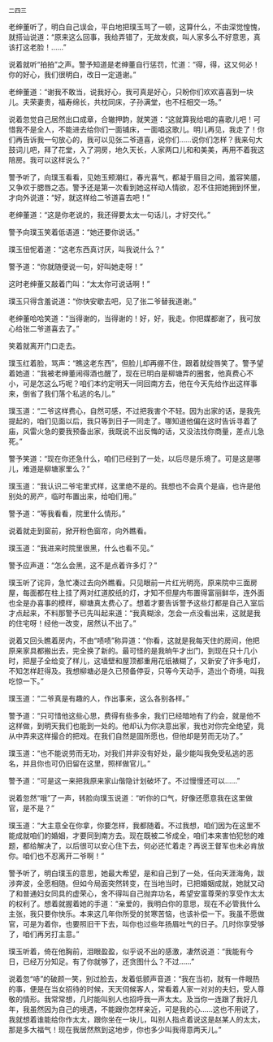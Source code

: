     二四三 

   老绅董听了，明白自己误会，平白地把璞玉骂了一顿，这算什么，不由深觉惶愧，就搭讪说道：“原来这么回事，我给弄错了，无故发疯，叫人家多么不好意思，真该打这老脸！……”

   说着就听“拍拍”之声。警予知道是老绅董自行惩罚，忙道：“得，得，这又何必！你的好心，我们很明白，改日一定道谢。”

   老绅董道：“谢我不敢当，说我好心，我可真是好心，只盼你们欢欢喜喜到一块儿。夫荣妻贵，福寿绵长，共枕同床，子孙满堂，也不枉相交一场。”

   说着忽觉自己居然出口成章，合辙押韵，就笑道：“这就算我给唱的喜歌儿吧！可惜我不是全人，不能进去给你们一面铺床，一面唱这歌儿。明儿再见，我走了！你们再告诉我一句放心的，我可以见张二爷道喜，说你们……说你们怎样？我来句大鼓词儿吧，拜了花堂，入了洞房，地久天长，人家两口儿和和美美，再用不着我这陪房。我可以这样说么？”

   警予听了，向璞玉看看，见她玉颊潮红，春光喜气，都凝于眉目之间，羞容笑靥，又争欢于腮唇之态。警予还是第一次看到她这样动人情欲，忍不住把她拥到怀里，才向外说道：“好，就这样给二爷道喜去吧！”

   老绅董道：“这是你老说的，我还得要太太一句话儿，才好交代。”

   警予向璞玉笑着低语道：“她还要你说话。”

   璞玉忸怩着道：“这老东西真讨厌，叫我说什么？”

   警予道：“你就随便说一句，好叫她走呀！”

   这时老绅董又敲着门叫：“太太你可说话啊！”

   璞玉只得含羞说道：“你快安歇去吧，见了张二爷替我道谢。”

   老绅董哈哈笑道：“当得谢的，当得谢的！好，好，我走。你把媒都谢了，我可放心给张二爷道喜去了。”

   笑着就离开门口走去。

   璞玉红着脸，骂声：“瞧这老东西”，但脸儿却再绷不住，跟着就绽唇笑了。警予望着她道：“我被老绅董闹得酒也醒了，现在已明白是柳塘弄的圈套，他真费心不小，可是怎这么巧呢？咱们本约定明天一同回南方去，他在今天先给作出这样事来，倒省了我们落个私逃的名儿。”

   璞玉道：“二爷这样费心，自然可感，不过把我害个不轻。因为出家的话，是我先提起的，咱们见面以后，我只等到日子一同走了。哪知道他偏在这时告诉寻着了庙，风雷火急的要我预备出家，我既说不出反悔的话，又没法找你商量，差点儿急死。”

   警予笑道：“现在你还急什么，咱们已经到了一处，以后尽是乐境了。可是这是哪儿，难道是柳塘家里么？”

   璞玉道：“我认识二爷宅里式样，这里绝不是的。我想也不会真个是庙，也许是他别处的房产，临时布置出来，给咱们用。”

   警予道：“等我看看，院里什么情形。”

   说着就走到窗前，掀开粉色窗帘，向外瞧看。

   璞玉道：“我进来时院里很黑，什么也看不见。”

   警予应声道：“怎么会黑，这不是点着许多灯？”

   璞玉听了诧异，急忙凑过去向外瞧看。只见眼前一片红光明亮，原来院中三面房屋，每面都在柱上挂了两对红道胶纸的灯，才知不但屋内布置得富丽鲜华，连外面也全是办喜事的模样，柳塘真太费心了。想着才要告诉警予这些灯都是自己入室后才点起来，不料那警予已先叫起来道：“我真糊涂，怎会一点没看出来，这就是我的住宅呀！经他一改变，居然认不出了。”

   说着又回头瞧着房内，不由“啧啧”称异道：“你看，这就是我每天住的房间，他把原来家具都搬出去，完全换了新的。最可怪的是我晌午才出门，到现在只十几小时，把屋子全给变了样儿，这墙壁和屋顶都重用花纸裱糊了，又新安了许多电灯，不知怎样赶得及。我想柳塘必是久已预备停妥，只等今天动手，造出个奇境，叫我吃惊一下。”

   璞玉道：“二爷真是有趣的人，作出事来，这么各别各样。”

   警予道：“只可惜他这些心思，费得有些多余，我们已经暗地有了约会，就是他不这样做，到明天我们也能到一处的。他却认为你决意出家，我也对你完全绝望，竟从中弄来这样撮合的把戏。在我们自然是固所愿也，但他却是劳而无功了。”

   璞玉道：“也不能说劳而无功，对我们并非没有好处，最少能叫我免受私逃的恶名，并且你也可仍旧留在这里，照样做官儿。”

   警予道：“可是这一来把我原来家山偕隐计划破坏了。不过慢慢还可以……”

   说着忽然“哦”了一声，转脸向璞玉说道：“听你的口气，好像还愿意我在这里做官，是不是？”

   璞玉道：“大主意全在你拿，你要怎样，我都随着。不过我想，咱们因为在这里不能成就咱们的婚姻，才要同到南方去。现在既被二爷成全，咱们本来害怕犯愁的难题，都给解决了，以后很可以安心住下去，何必还忙着走？再说王督军也未必肯放你。咱们也不忍离开二爷啊！”

   警予听了，明白璞玉的意思，她最大希望，是和自己到了一处，任向天涯海角，跋涉奔波，全愿相随。但如今局面突然转变，在当地当时，已把婚姻成就，她就又动了和普通妇女同具的虚荣心，舍不得叫自己抛弃功名，希望安富尊荣的享受作太太的权利了。想着就握着她的手道：“亲爱的，我明白你的意思，现在不必管我什么主张，我只要你快乐。本来这几年你所受的贫寒苦恼，也该补偿一下。我虽不愿做官，可是为着你，也要照旧干下去，叫你也过些年扬眉吐气的日子。几时你享受够了，咱们再另打主意。”

   璞玉听着，倚在他胸前，泪眼盈盈，似乎说不出的感激，凄然说道：“我能有今日，已经万分知足。有了你就够了，还贪图什么？不过……”

   说着忽“哧”的破颜一笑，别过脸去，发着低颤声音道：“我在当初，就有一件眼热的事，便是在当女招待的时候，天天伺候客人，常看着人家一对对的夫妇，受人尊敬的情形。我常常想，几时能叫别人也招呼我一声太太。及当你一连跟了我好几年，我虽然因为自己的境遇，不能跟你怎样亲近，可是我的心……这也不用说了，我就想着谁能给你作太太，跟你坐在一块儿，叫别人指点着说这是赵某人的太太，那是多大福气！现在我居然熬到这地步，你也多少叫我得意两天儿。”

